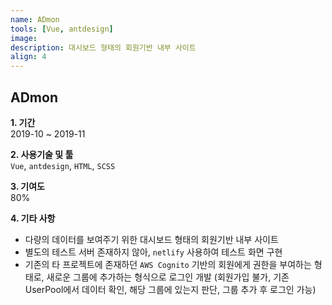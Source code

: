 ```yaml
---
name: ADmon
tools: [Vue, antdesign]
image:
description: 대시보드 형태의 회원기반 내부 사이트
align: 4
---
```


## ADmon

**1. 기간**   
2019-10 ~ 2019-11  
  
**2. 사용기술 및 툴**   
`Vue`, `antdesign`, `HTML`, `SCSS`
  
**3. 기여도**   
80%   
   
**4. 기타 사항**   
- 다량의 데이터를 보여주기 위한 대시보드 형태의 회원기반 내부 사이트  
- 별도의 테스트 서버 존재하지 않아, `netlify` 사용하여 테스트 화면 구현  
- 기존의 타 프로젝트에 존재하던 `AWS Cognito` 기반의 회원에게 권한을 부여하는 형태로, 새로운 그룹에 추가하는 형식으로 로그인 개발 (회원가입 불가, 기존 UserPool에서 데이터 확인, 해당 그룹에 있는지 판단, 그룹 추가 후 로그인 가능)  

      
      